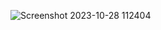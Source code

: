 
![Screenshot 2023-10-28 112404](https://github.com/karimheal/CTF-Wups/assets/93731698/ffdcbbab-b0f9-4d41-b105-4884244acfcb)
